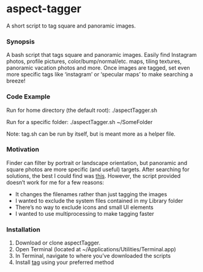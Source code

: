 # aspect-tagger
A short script to tag square and panoramic images.
### Synopsis
A bash script that tags square and panoramic images. Easily find Instagram photos, profile pictures, color/bump/normal/etc. maps, tiling textures, panoramic vacation photos and more. Once images are tagged, set even more specific tags like ‘instagram’ or ‘specular maps’ to make searching a breeze!

### Code Example
Run for home directory (the default root): 
./aspectTagger.sh 

Run for a specific folder: 
./aspectTagger.sh ~/SomeFolder

Note: tag.sh can be run by itself, but is meant more as a helper file. 

### Motivation
Finder can filter by portrait or landscape orientation, but panoramic and square photos are more specific (and useful) targets. After searching for solutions, the best I could find was <a href="https://discussions.apple.com/thread/3838377?start=0&amp;amp;tstart=0">this</a>. However, the script provided doesn’t work for me for a few reasons:
<ul>
<li>It changes the filenames rather than just tagging the images
<li>I wanted to exclude the system files contained in my Library folder
<li>There’s no way to exclude icons and small UI elements
<li>I wanted to use multiprocessing to make tagging faster
</ul>

### Installation
<ol>
<li>Download or clone aspectTagger.
<li>Open Terminal (located at ~/Applications/Utilities/Terminal.app)
<li>In Terminal, navigate to where you’ve downloaded the scripts
<li>Install <a href="https://github.com/jdberry/tag">tag</a> using your preferred method
</ol>
